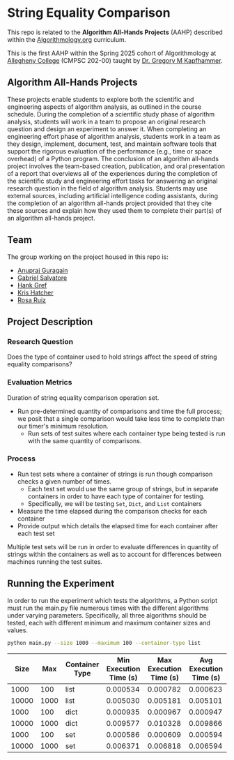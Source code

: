 # String Equality Comparison

This repo is related to the **Algorithm All-Hands Projects** (AAHP) described within the [Algorithmology.org](https://algorithmology.org/) curriculum.

This is the first AAHP within the Spring 2025 cohort of Algorithmology at [Allegheny College](https://sites.allegheny.edu/computer-science/) (CMPSC 202-00) taught by [Dr. Gregory M Kapfhammer](https://github.com/gkapfham).

## Algorithm All-Hands Projects

These projects enable students to explore both the scientific and engineering aspects of algorithm analysis, as outlined in the course schedule. During the completion of a scientific study phase of algorithm analysis, students will work in a team to propose an original research question and design an experiment to answer it. When completing an engineering effort phase of algorithm analysis, students work in a team as they design, implement, document, test, and maintain software tools that support the rigorous evaluation of the performance (e.g., time or space overhead) of a Python program. The conclusion of an algorithm all-hands project involves the team-based creation, publication, and oral presentation of a report that overviews all of the experiences during the completion of the scientific study and engineering effort tasks for answering an original research question in the field of algorithm analysis. Students may use external sources, including artificial intelligence coding assistants, during the completion of an algorithm all-hands project provided that they cite these sources and explain how they used them to complete their part(s) of an algorithm all-hands project.

## Team

The group working on the project housed in this repo is:

* [Anupraj Guragain](https://github.com/AN00P-G)
* [Gabriel Salvatore](https://github.com/gabrielsalvatore)
* [Hank Gref](https://github.com/hankgref)
* [Kris Hatcher](https://github.com/krishatcher)
* [Rosa Ruiz](https://github.com/ruizrosa2905)

## Project Description

### Research Question

Does the type of container used to hold strings affect the speed of string equality comparisons?

### Evaluation Metrics

Duration of string equality comparison operation set.

* Run pre-determined quantity of comparisons and time the full process; we posit that a single comparison would take less time to complete than our timer's minimum resolution.
  * Run sets of test suites where each container type being tested is run with the same quantity of comparisons.

### Process

* Run test sets where a container of strings is run though comparison checks a given number of times.
  * Each test set would use the same group of strings, but in separate containers in order to have each type of container for testing.
  * Specifically, we will be testing `Set`, `Dict`, and `List` containers
* Measure the time elapsed during the comparison checks for each container
* Provide output which details the elapsed time for each container after each test set

Multiple test sets will be run in order to evaluate differences in quantity of strings within the containers as well as to account for differences between machines running the test suites.

## Running the Experiment

In order to run the experiment which tests the algorithms, a Python script must
run the main.py file numerous times with the different algorithms under
varying parameters. Specifically, all three algorithms should be tested,
each with different minimum and maximum container sizes and values.

```bash
python main.py --size 1000 --maximum 100 --container-type list
```

| Size  | Max   | Container Type | Min Execution Time (s) | Max Execution Time (s) | Avg Execution Time (s) |
|-------|-------|---------------|------------------------|------------------------|------------------------|
| 1000  | 100   | list          | 0.000534               | 0.000782               | 0.000623               |
| 10000 | 1000  | list          | 0.005030               | 0.005181               | 0.005101               |
| 1000  | 100   | dict          | 0.000935               | 0.000967               | 0.000947               |
| 10000 | 1000  | dict          | 0.009577               | 0.010328               | 0.009866               |
| 1000  | 100   | set           | 0.000586               | 0.000609               | 0.000594               |
| 10000 | 1000  | set           | 0.006371               | 0.006818               | 0.006594               |

